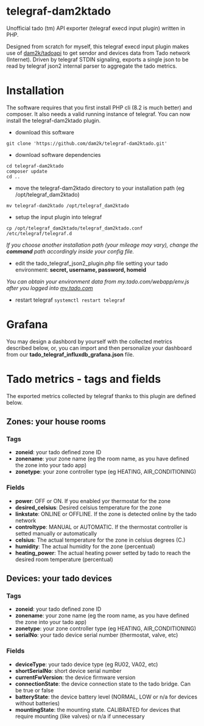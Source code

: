 # telegraf-dam2ktado
Unofficial tado (tm) API exporter (telegraf execd input plugin) written in PHP.

Designed from scratch for myself, this telegraf execd input plugin makes use of [dam2k/tadoapi](https://github.com/dam2k/tadoapi) to get sendor and devices data from Tado network (Internet). Driven by telegraf STDIN signaling, exports a single json to be read by telegraf json2 internal parser to aggregate the tado metrics.
# Installation
The software requires that you first install PHP cli (8.2 is much better) and composer. It also needs a valid running instance of telegraf.
You can now install the telegraf-dam2ktado plugin.
- download this software
```
git clone 'https://github.com/dam2k/telegraf-dam2ktado.git'
```
- download software dependencies
```
cd telegraf-dam2ktado
composer update
cd ..
```
- move the telegraf-dam2ktado directory to your installation path (eg /opt/telegraf_dam2ktado)
```
mv telegraf-dam2ktado /opt/telegraf_dam2ktado
```
- setup the input plugin into telegraf
```
cp /opt/telegraf_dam2ktado/telegraf_dam2ktado.conf /etc/telegraf/telegraf.d
```
*If you choose another installation path (your mileage may vary), change the **command** path accordingly inside your config file.*
- edit the tado_telegraf_json2_plugin.php file setting your tado environment: **secret, username, password, homeid**

*You can obtain your environment data from my.tado.com/webapp/env.js after you logged into [my.tado.com](https://my.tado.com)*
- restart telegraf
```systemctl restart telegraf```
# Grafana
You may design a dashbord by yourself with the collected metrics described below, or, you can import and then personalize your dashboard from our **tado_telegraf_influxdb_grafana.json** file.
# Tado metrics - tags and fields
The exported metrics collected by telegraf thanks to this plugin are defined below.
## Zones: your house rooms
### Tags
- **zoneid**: your tado defined zone ID
- **zonename**: your zone name (eg the room name, as you have defined the zone into your tado app)
- **zonetype**: your zone controller type (eg HEATING, AIR_CONDITIONING)
### Fields
- **power**: OFF or ON. If you enabled yor thermostat for the zone
- **desired_celsius**: Desired celsius temperature for the zone
- **linkstate**: ONLINE or OFFLINE. If the zone is detected online by the tado network
- **controltype**: MANUAL or AUTOMATIC. If the thermostat controller is setted manually or automatically
- **celsius**: The actual temperature for the zone in celsius degrees (C.)
- **humidity**: The actual humidity for the zone (percentual)
- **heating_power**: The actual heating power setted by tado to reach the desired room temperature (percentual)
## Devices: your tado devices
### Tags
- **zoneid**: your tado defined zone ID
- **zonename**: your zone name (eg the room name, as you have defined the zone into your tado app)
- **zonetype**: your zone controller type (eg HEATING, AIR_CONDITIONING)
- **serialNo**: your tado device serial number (thermostat, valve, etc)
### Fields
- **deviceType**: your tado device type (eg RU02, VA02, etc)
- **shortSerialNo**: short device serial number
- **currentFwVersion**: the device firmware version
- **connectionState**: the device connection state to the tado bridge. Can be true or false
- **batteryState**: the device battery level (NORMAL, LOW or n/a for devices without batteries)
- **mountingState**: the mounting state. CALIBRATED for devices that require mounting (like valves) or n/a if unnecessary
